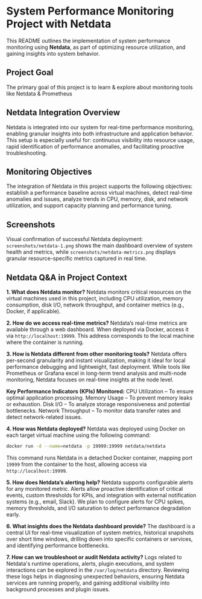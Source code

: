 # System Performance Monitoring Project with Netdata

This README outlines the implementation of system performance monitoring using **Netdata**, as part of  optimizing resource utilization, and gaining insights into system behavior.

## Project Goal

The primary goal of this project is to learn & explore about monitoring tools like Netdata & Prometheus

## Netdata Integration Overview

Netdata is integrated into our system for real-time performance monitoring, enabling granular insights into both infrastructure and application behavior. This setup is especially useful for: continuous visibility into resource usage, rapid identification of performance anomalies, and facilitating proactive troubleshooting.

## Monitoring Objectives

The integration of Netdata in this project supports the following objectives: establish a performance baseline across virtual machines, detect real-time anomalies and issues, analyze trends in CPU, memory, disk, and network utilization, and support capacity planning and performance tuning.

## Screenshots

Visual confirmation of successful Netdata deployment: `screenshots/netdata-1.png` shows the main dashboard overview of system health and metrics, while `screenshots/netdata-metrics.png` displays granular resource-specific metrics captured in real time.

## Netdata Q&A in Project Context

**1. What does Netdata monitor?** Netdata monitors critical resources on the virtual machines used in this project, including CPU utilization, memory consumption, disk I/O, network throughput, and container metrics (e.g., Docker, if applicable).

**2. How do we access real-time metrics?** Netdata’s real-time metrics are available through a web dashboard. When deployed via Docker, access it via `http://localhost:19999`. This address corresponds to the local machine where the container is running.

**3. How is Netdata different from other monitoring tools?** Netdata offers per-second granularity and instant visualization, making it ideal for local performance debugging and lightweight, fast deployment. While tools like Prometheus or Grafana excel in long-term trend analysis and multi-node monitoring, Netdata focuses on real-time insights at the node level.

**Key Performance Indicators (KPIs) Monitored:** CPU Utilization – To ensure optimal application processing. Memory Usage – To prevent memory leaks or exhaustion. Disk I/O – To analyze storage responsiveness and potential bottlenecks. Network Throughput – To monitor data transfer rates and detect network-related issues.

**4. How was Netdata deployed?** Netdata was deployed using Docker on each target virtual machine using the following command:

```bash
docker run -d --name=netdata -p 19999:19999 netdata/netdata
```

This command runs Netdata in a detached Docker container, mapping port `19999` from the container to the host, allowing access via `http://localhost:19999`.

**5. How does Netdata’s alerting help?** Netdata supports configurable alerts for any monitored metric. Alerts allow proactive identification of critical events, custom thresholds for KPIs, and integration with external notification systems (e.g., email, Slack). We plan to configure alerts for CPU spikes, memory thresholds, and I/O saturation to detect performance degradation early.

**6. What insights does the Netdata dashboard provide?** The dashboard is a central UI for real-time visualization of system metrics, historical snapshots over short time windows, drilling down into specific containers or services, and identifying performance bottlenecks.

**7. How can we troubleshoot or audit Netdata activity?** Logs related to Netdata's runtime operations, alerts, plugin executions, and system interactions can be explored in the `/var/log/netdata` directory. Reviewing these logs helps in diagnosing unexpected behaviors, ensuring Netdata services are running properly, and gaining additional visibility into background processes and plugin issues.

